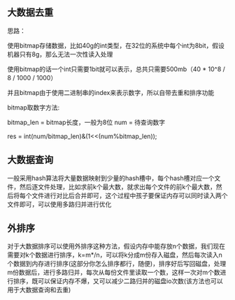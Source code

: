 ## 大数据去重

思路：

使用bitmap存储数据，比如40g的int类型，在32位的系统中每个int为8bit，假设机器只有8g，那么无法一次性读入处理

使用bitmap的话一个int只需要1bit就可以表示，总共只需要500mb（40 * 10^8 / 8 / 1000 / 1000）

并且bitmap由于使用二进制串的index来表示数字，所以自带去重和排序功能

bitmap取数字方法:

bitmap_len = bitmap长度，一般为8位
num = 待查询数字

res = int(num/bitmap_len)&(1<<(num%bitmap_len));

## 大数据查询

一般采用hash算法将大量数据映射到少量的hash槽中，每个hash槽对应一个文件，然后逐文件处理，比如求前k个最大数，就求出每个文件的前k个最大数，然后将每个文件进行对比后合并即可，这个过程中孩子要保证内存可以同时读入两个文件即可，可以使用多路归并进行优化

## 外排序

对于大数据排序可以使用外排序这种方法，假设内存中能存放n个数据，我们现在需要对k个数据进行排序，k=m*/n，可以将k分成m份存入磁盘，然后每次读入n个数据到内存进行排序(这部分你怎么排序都行，随便)，排序好后写回磁盘，处理m份数据后，进行多路归并，每次从每份文件里读取一个数，这样一次对m个数进行排序，既可以保证内存不爆，又可以减少二路归并的磁盘io次数(该方法也可以用于大数据查询和去重)
